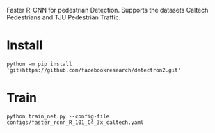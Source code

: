 Faster R-CNN for pedestrian Detection. Supports the datasets Caltech Pedestrians and TJU Pedestrian Traffic.


# Install
```
python -m pip install 'git+https://github.com/facebookresearch/detectron2.git'
```

# Train
```
python train_net.py --config-file configs/faster_rcnn_R_101_C4_3x_caltech.yaml
```

